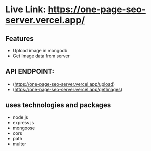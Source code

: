 # Live Link: https://one-page-seo-server.vercel.app/

## Features

- Upload image in mongodb
- Get Image data from server

## API ENDPOINT:

- (https://one-page-seo-server.vercel.app/upload)
- (https://one-page-seo-server.vercel.app/getImages)

## uses technologies and packages

- node js
- express js
- mongoose
- cors
- path
- multer
